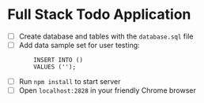 # Full Stack Todo Application

- [ ] Create database and tables with the `database.sql` file
- [ ] Add data sample set for user testing: 
    ```
        INSERT INTO ()
        VALUES ('');
    ```
- [ ] Run `npm install` to start server
- [ ] Open `localhost:2828` in your friendly Chrome browser